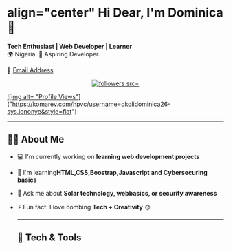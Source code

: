 # align="center" Hi Dear, I'm Dominica👋 

<p align="center">

**Tech Enthusiast | Web Developer | Learner**<br/>
  🌍 Nigeria. 💼 Aspiring Developer.
  
  📧 <a href="mailto:okolidominica26@gmail.com">Email Address</a>
  
</p>
<p align="center">
<a href="https://github.com/okolidominica26-sys.iononye?tab=followers">
<img alt="followers src="https://img.shields.io/github/followers/okolidominica26-sys.iononye?style=flat&label=Followers">
</a>
</p>
<a href="https://github.com/okolidominica26-sys.iononye">
  
![img alt= "Profile Views"] ("https://komarev.com/hpvc/username=okolidominica26-sys.iononye&style=flat")
</a>
</p>

---

## 👩‍💻 About Me
- 💻 I'm currently working on **learning web development projects**
- 🌱 I'm learning**HTML,CSS,Boostrap,Javascript and Cybersecuring basics**
- 💬 Ask me about **Solar technology, webbasics, or security awareness**
- ⚡ Fun fact: I love combing **Tech + Creativity** 🌞

  ---

  ## 🧰 Tech & Tools
  







